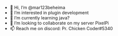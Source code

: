 - 👋 Hi, I’m @mar123beheima
- 👀 I’m interested in plugin development
- 🌱 I’m currently learning java?
- 💞️ I’m looking to collaborate on my server PixelPi
- 📫 Reach me on discord: Pr. Chicken Coder#5340

<!---
mar123beheima/mar123beheima is a ✨ special ✨ repository because its `README.md` (this file) appears on your GitHub profile.
You can click the Preview link to take a look at your changes.
--->
